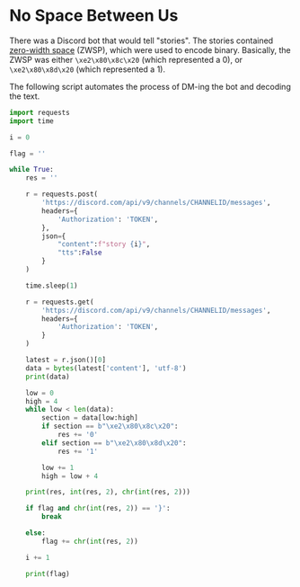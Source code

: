 # No Space Between Us

There was a Discord bot that would tell "stories". The stories contained [zero-width space](https://en.wikipedia.org/wiki/Zero-width\_space) (ZWSP), which were used to encode binary. Basically, the ZWSP was either `\xe2\x80\x8c\x20` (which represented a 0), or `\xe2\x80\x8d\x20` (which represented a 1).

The following script automates the process of DM-ing the bot and decoding the text.

```python
import requests
import time

i = 0

flag = ''

while True:
    res = ''

    r = requests.post(
        'https://discord.com/api/v9/channels/CHANNELID/messages',
        headers={
            'Authorization': 'TOKEN',
        },
        json={
            "content":f"story {i}",
            "tts":False
        }
    )

    time.sleep(1)

    r = requests.get(
        'https://discord.com/api/v9/channels/CHANNELID/messages',
        headers={
            'Authorization': 'TOKEN',
        }
    )

    latest = r.json()[0]
    data = bytes(latest['content'], 'utf-8')
    print(data)

    low = 0
    high = 4
    while low < len(data):
        section = data[low:high]
        if section == b"\xe2\x80\x8c\x20":
            res += '0'
        elif section == b"\xe2\x80\x8d\x20":
            res += '1'

        low += 1
        high = low + 4

    print(res, int(res, 2), chr(int(res, 2)))

    if flag and chr(int(res, 2)) == '}':
        break

    else:
        flag += chr(int(res, 2))

    i += 1

    print(flag)
```
